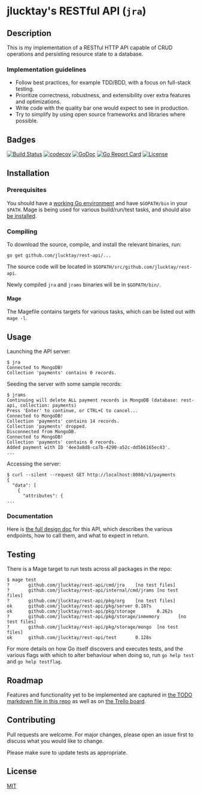 # jlucktay's RESTful API (`jra`)

## Description

This is my implementation of a RESTful HTTP API capable of CRUD operations and persisting resource state to a database.

### Implementation guidelines

- Follow best practices, for example TDD/BDD, with a focus on full-stack testing.
- Prioritize correctness, robustness, and extensibility over extra features and optimizations.
- Write code with the quality bar one would expect to see in production.
- Try to simplify by using open source frameworks and libraries where possible.

## Badges

[![Build Status](https://travis-ci.org/jlucktay/rest-api.svg?branch=master)][badge-travis]
[![codecov](https://codecov.io/gh/jlucktay/rest-api/branch/master/graph/badge.svg)][badge-codecov]
[![GoDoc](https://godoc.org/github.com/jlucktay/rest-api?status.svg)][badge-godoc]
[![Go Report Card](https://goreportcard.com/badge/github.com/jlucktay/rest-api)][badge-goreportcard]
[![License](https://img.shields.io/github/license/jlucktay/rest-api.svg)][badge-license]

## Installation

### Prerequisites

You should have a [working Go environment](https://golang.org/doc/install) and have `$GOPATH/bin` in your `$PATH`.
Mage is being used for various build/run/test tasks, and should also [be installed](https://magefile.org).

### Compiling

To download the source, compile, and install the relevant binaries, run:

``` shell
go get github.com/jlucktay/rest-api/...
```

The source code will be located in `$GOPATH/src/github.com/jlucktay/rest-api`.

Newly compiled `jra` and `jrams` binaries will be in `$GOPATH/bin/`.

#### Mage

The Magefile contains targets for various tasks, which can be listed out with `mage -l`.

## Usage

Launching the API server:

``` shell
$ jra
Connected to MongoDB!
Collection 'payments' contains 0 records.
```

Seeding the server with some sample records:

``` shell
$ jrams
Continuing will delete ALL payment records in MongoDB (database: rest-api, collection: payments)
Press 'Enter' to continue, or CTRL+C to cancel...
Connected to MongoDB!
Collection 'payments' contains 14 records.
Collection 'payments' dropped.
Disconnected from MongoDB.
Connected to MongoDB!
Collection 'payments' contains 0 records.
Added payment with ID '4ee3a8d8-ca7b-4290-a52c-dd5b6165ec43'.
...
```

Accessing the server:

``` shell
$ curl --silent --request GET http://localhost:8080/v1/payments
{
  "data": [
    {
      "attributes": {
...
```

### Documentation

Here is [the full design doc][design-doc] for this API, which describes the various endpoints, how to call them, and
what to expect in return.

## Testing

There is a Mage target to run tests across all packages in the repo:

``` shell
$ mage test
?       github.com/jlucktay/rest-api/cmd/jra    [no test files]
?       github.com/jlucktay/rest-api/internal/cmd/jrams [no test files]
?       github.com/jlucktay/rest-api/pkg/org    [no test files]
ok      github.com/jlucktay/rest-api/pkg/server 0.187s
ok      github.com/jlucktay/rest-api/pkg/storage        0.262s
?       github.com/jlucktay/rest-api/pkg/storage/inmemory       [no test files]
?       github.com/jlucktay/rest-api/pkg/storage/mongo  [no test files]
ok      github.com/jlucktay/rest-api/test       0.128s
```

For more details on how Go itself discovers and executes tests, and the various flags with which to alter behaviour
when doing so, run `go help test` and `go help testflag`.

## Roadmap

Features and functionality yet to be implemented are captured in [the TODO markdown file in this repo](./docs/TODO.md)
as well as on [the Trello board][trello].

## Contributing

Pull requests are welcome. For major changes, please open an issue first to discuss what you would like to change.

Please make sure to update tests as appropriate.

## License

[MIT](https://choosealicense.com/licenses/mit/)

[badge-codecov]: https://codecov.io/gh/jlucktay/rest-api
[badge-godoc]: https://godoc.org/github.com/jlucktay/rest-api
[badge-goreportcard]: https://goreportcard.com/report/github.com/jlucktay/rest-api
[badge-license]: https://github.com/jlucktay/rest-api/blob/master/LICENSE
[badge-travis]: https://travis-ci.org/jlucktay/rest-api
[design-doc]: https://docs.google.com/document/d/1xtqwQDhdwTe3BUEyf3lGWycPIvl66uxDdJgHLqa9hz4
[trello]: https://trello.com/b/e4ZeAJp4
